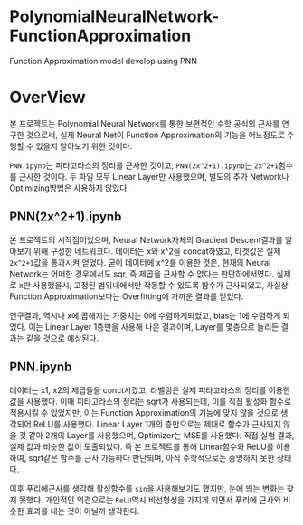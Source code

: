 # PolynomialNeuralNetwork-FunctionApproximation
Function Approximation model develop using PNN

# OverView
본 프로젝트는 Polynomial Neural Network를 통한 보편적인 수학 공식의 근사를 연구한 것으로써, 실제 Neural Net이 Function Approximation의 기능을 어느정도로 수행할 수 있을지 알아보기 위한 것이다. 

```PNN.ipynb```는 피타고라스의 정리를 근사한 것이고, ```PNN(2x^2+1).ipynb```는 ```2x^2+1```함수를 근사한 것이다. 두 파일 모두 Linear Layer만 사용했으며, 별도의 추가 Network나 Optimizing방법은 사용하지 않았다.

## PNN(2x^2+1).ipynb
본 프로젝트의 시작점이었으며, Neural Network자체의 Gradient Descent결과를 알아보기 위해 구성한 네트워크다. 데이터는 x와 x^2을 concat하였고, 타겟값은 실제 ```2x^2+1```값을 통과시켜 얻었다. 굳이 데이터에 x^2를 이용한 것은, 현재의 Neural Network는 어떠한 경우에서도 sqr, 즉 제곱을 근사할 수 없다는 판단하에서였다. 실제로 x만 사용했을시, 고정된 범위내에서만 작동할 수 있도록 함수가 근사되었고, 사실상 Function Approximation보다는 Overfitting에 가까운 결과를 얻었다. 

연구결과, 역시나 x에 곱해지는 가중치는 0에 수렴하게되었고, bias는 1에 수렴하게 되었다. 이는 Linear Layer 1층만을 사용해 나온 결과이며, Layer를 몇층으로 늘리든 결과는 같을 것으로 예상된다.

## PNN.ipynb
데이터는 x1, x2의 제곱들을 conct시켰고, 라벨링은 실제 피타고라스의 정리를 이용한 값을 사용했다. 이때 피타고라스의 정리는 sqrt가 사용되는데, 이를 직접 활성화 함수로 적용시킬 수 있었지만, 이는 Function Approximation의 기능에 맞지 않을 것으로 생각되어 ReLU를 사용했다. Linear Layer 1개의 층만으로는 제대로 함수가 근사되지 않을 것 같아 2개의 Layer를 사용했으며, Optimizer는 MSE를 사용했다. 직접 실험 결과, 실제 값과 비슷한 값이 도출되었다. 즉 본 프로젝트를 통해 Linear함수와 ReLU를 이용하여, sqrt같은 함수를 근사 가능하다 판단되며, 아직 수학적으로는 증명하지 못한 상태다. 

이후 푸리에근사를 생각해 활성함수를 ```sin```을 사용해보기도 했지만, 눈에 띄는 변화는 찾지 못했다. 개인적인 의견으로는 ```ReLU```역시 비선형성을 가지게 되면서 푸리에 근사와 비슷한 효과를 내는 것이 아닐까 생각한다. 
